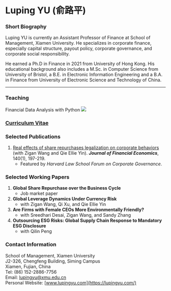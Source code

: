 # Luping YU (俞路平)

### Short Biography
Luping YU is currently an Assistant Professor of Finance at School of Management, Xiamen University. He specializes in corporate finance, especially capital structure, payout policy, corporate governance, and corporate social responsibility.

He earned a Ph.D in Finance in 2021 from University of Hong Kong. His educational background also includes a M.Sc. in Computer Science from University of Bristol, a B.E. in Electronic Information Engineering and a B.A. in Finance from University of Electronic Science and Technology of China.

***
### Teaching
Financial Data Analysis with Python <img src="https://img.icons8.com/color/20/000000/python--v1.png">



### [Curriculum Vitae](https://lazydingding.github.io/cv.pdf)


### Selected Publications
1. [Real effects of share repurchases legalization on corporate behaviors](https://www.sciencedirect.com/science/article/abs/pii/S0304405X2030283X) (with Zigan Wang and Qie Ellie Yin). ***Journal of Financial Economics***, 140(1), 197-219.
    * Featured by *Harvard Law School Forum on Corporate Governance*.


### Selected Working Papers
1. **Global Share Repurchase over the Business Cycle**
    * Job market paper
2. **Global Leverage Dynamics Under Currency Risk**
    * with Zigan Wang, Qi Xu, and Qie Ellie Yin
3. **Are Firms with Female CEOs More Environmentally Friendly?**
    * with Sreedhari Desai, Zigan Wang, and Sandy Zhang
4. **Outsourcing ESG Risks: Global Supply Chain Response to Mandatory ESG Disclosure**
    * with Qilin Peng


### Contact Information
School of Management, Xiamen University  
J2-326, Chengfeng Building, Siming Campus  
Xiamen, Fujian, China  
Tel: (86) 152-2886-7756  
Email: [lupingyu@xmu.edu.cn](mailto:lupingyu@xmu.edu.cn)  
Personal Website: [www.lupingyu.com](https://lupingyu.com/)
